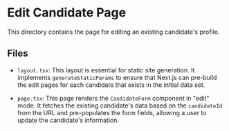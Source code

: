 # Edit Candidate Page

This directory contains the page for editing an existing candidate's profile.

## Files

-   `layout.tsx`: This layout is essential for static site generation. It implements `generateStaticParams` to ensure that Next.js can pre-build the edit pages for each candidate that exists in the initial data set.

-   `page.tsx`: This page renders the `CandidateForm` component in "edit" mode. It fetches the existing candidate's data based on the `candidateId` from the URL and pre-populates the form fields, allowing a user to update the candidate's information.
